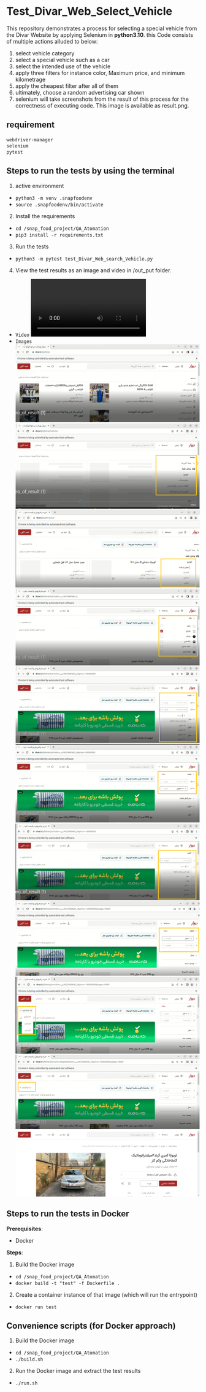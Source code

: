 # Test_Divar_Web_Select_Vehicle

This repository demonstrates a process for selecting a special vehicle from the Divar Website by applying Selenium in **python3.10**.
this Code consists of multiple actions alluded to below:
1) select vehicle category
2) select a special vehicle such as a car
3) select the intended use of the vehicle
4) apply three filters for instance color, Maximum price, and minimum kilometrage
5) apply the cheapest filter after all of them
6) ultimately, choose a random advertising car shown
7) selenium will take screenshots from the result of this process for the correctness of executing code. This image is available as result.png.

## requirement
    webdriver-manager
    selenium 
    pytest
    
## Steps to run the tests by using the terminal 
1) active environment
- `python3 -m venv .snapfoodenv`
- `source .snapfoodenv/bin/activate`
2) Install the requirements
- `cd /snap_food_project/QA_Atomation`
- `pip3 install -r requirements.txt`
3) Run the tests
- `python3 -m pytest test_Divar_Web_search_Vehicle.py`
4) View the test results as an image and video in /out_put folder.
- `Video`
![Watch the video](out_put/video_of_result.webm)
- `Images`
![Image Alt Text](out_put/image_of_process/1.PNG)
![Image Alt Text](out_put/image_of_process/2.PNG)
![Image Alt Text](out_put/image_of_process/3.PNG)
![Image Alt Text](out_put/image_of_process/4.PNG)
![Image Alt Text](out_put/image_of_process/5.PNG)
![Image Alt Text](out_put/image_of_process/6.PNG)
![Image Alt Text](out_put/image_of_process/7.PNG)
![Image Alt Text](out_put/image_of_process/8.PNG)
![Image Alt Text](out_put/image_of_process/9.PNG)
![Image Alt Text](out_put/image_of_process/10.PNG)
![Image Alt Text](out_put/result.png)




## Steps to run the tests in Docker

**Prerequisites**:

- Docker

**Steps**:

1) Build the Docker image
- `cd /snap_food_project/QA_Atomation`
- `docker build -t "test" -f Dockerfile .`
2) Create a container instance of that image (which will run the entrypoint)
- `docker run test`

## Convenience scripts (for Docker approach)

1) Build the Docker image
- `cd /snap_food_project/QA_Atomation`
- `./build.sh`
2) Run the Docker image and extract the test results
- `./run.sh`
